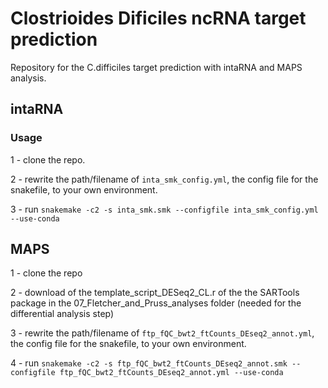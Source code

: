 # Clostrioides Dificiles ncRNA target prediction

Repository for the C.difficiles target prediction with intaRNA and MAPS analysis.

## intaRNA

### Usage

1 - clone the repo.

2 - rewrite the path/filename of `inta_smk_config.yml`, the config file for the snakefile, to your own environment.

3 - run `snakemake -c2 -s inta_smk.smk --configfile inta_smk_config.yml --use-conda`


## MAPS

1 - clone the repo

2 - download of the template_script_DESeq2_CL.r of the the SARTools package in the 07_Fletcher_and_Pruss_analyses folder (needed for the differential analysis step)

3 - rewrite the path/filename of `ftp_fQC_bwt2_ftCounts_DEseq2_annot.yml`, the config file for the snakefile, to your own environment.

4 - run `snakemake -c2 -s ftp_fQC_bwt2_ftCounts_DEseq2_annot.smk --configfile ftp_fQC_bwt2_ftCounts_DEseq2_annot.yml --use-conda`

